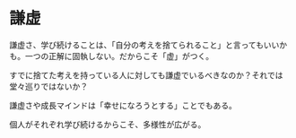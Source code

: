 # 謙虚

謙虚さ、学び続けることは、「自分の考えを捨てられること」と言ってもいいかも。一つの正解に固執しない。だからこそ「虚」がつく。

すでに捨てた考えを持っている人に対しても謙虚でいるべきなのか？それでは堂々巡りではないか？

謙虚さや成長マインドは「幸せになろうとする」ことでもある。

個人がそれぞれ学び続けるからこそ、多様性が広がる。
